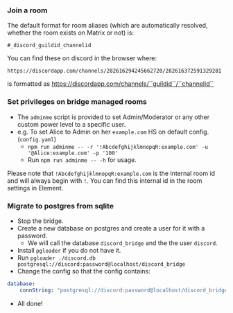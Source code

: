 
### Join a room

The default format for room aliases (which are automatically resolved, whether the room exists on Matrix or not) is:

``#_discord_guildid_channelid``

You can find these on discord in the browser where:

``https://discordapp.com/channels/282616294245662720/282616372591329281``

is formatted as https://discordapp.com/channels/``guildid``/``channelid``

### Set privileges on bridge managed rooms

* The ``adminme`` script is provided to set Admin/Moderator or any other custom power level to a specific user.
* e.g. To set Alice to Admin on her ``example.com`` HS on default config. (``config.yaml``)
  * ``npm run adminme -- -r '!AbcdefghijklmnopqR:example.com' -u '@Alice:example.com' -p '100'``
  * Run ``npm run adminme -- -h`` for usage.

Please note that `!AbcdefghijklmnopqR:example.com` is the internal room id and will always begin with `!`.
You can find this internal id in the room settings in Element.

### Migrate to postgres from sqlite
* Stop the bridge.
* Create a new database on postgres and create a user for it with a password.
    * We will call the database `discord_bridge` and the the user `discord`.
* Install `pgloader` if you do not have it.
* Run `pgloader ./discord.db postgresql://discord:password@localhost/discord_bridge`
* Change the config so that the config contains:

```yaml
database:
    connString: "postgresql://discord:password@localhost/discord_bridge"
```
* All done!
